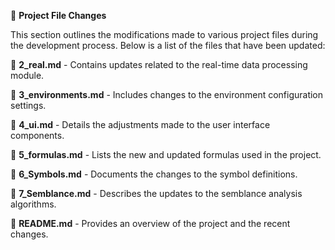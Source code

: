 📁 **Project File Changes**

This section outlines the modifications made to various project files during the development process. Below is a list of the files that have been updated:

📄 **2_real.md** - Contains updates related to the real-time data processing module.

📄 **3_environments.md** - Includes changes to the environment configuration settings.

📄 **4_ui.md** - Details the adjustments made to the user interface components.

📄 **5_formulas.md** - Lists the new and updated formulas used in the project.

📄 **6_Symbols.md** - Documents the changes to the symbol definitions.

📄 **7_Semblance.md** - Describes the updates to the semblance analysis algorithms.

📄 **README.md** - Provides an overview of the project and the recent changes.
